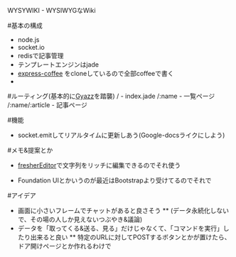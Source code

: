 WYSYWIKI - WYSIWYGなWiki

#基本の構成
* node.js
* socket.io
* redisで記事管理
* テンプレートエンジンはjade
* [express-coffee](http://github.com/twilson63/express-coffee) をcloneしているので全部coffeeで書く
*

#ルーティング(基本的に[Gyazz](http://github.com/masui/gyazz)を踏襲)
    /  - index.jade
    /:name - 一覧ページ
    /:name/:article - 記事ページ


#機能
* socket.emitしてリアルタイムに更新しあう(Google-docsライクにしよう)

#メモ&提案とか
* [fresherEditor](http://jquer.in/jquery-plugins-for-html5-forms/freshereditor/)で文字列をリッチに編集できるのでそれ使う

* Foundation UIとかいうのが最近はBootstrapより受けてるのでそれで

#アイデア
* 画面に小さいフレームでチャットがあると良さそう
** (データ永続化しないで、その場の人しか見えないつぶやき&議論)
* データを「取ってくる&送る、見る」だけじゃなくて、「コマンドを実行」したり出来ると良い
** 特定のURLに対してPOSTするボタンとかが置けたら、ドア開けページとか作れるわけで